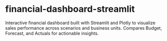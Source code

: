 # financial-dashboard-streamlit
Interactive financial dashboard built with Streamlit and Plotly to visualize sales performance across scenarios and business units. Compares Budget, Forecast, and Actuals for actionable insights.
